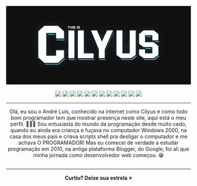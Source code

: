 <img src="https://raw.githubusercontent.com/Cilyus/Cilyus/main/img/1.gif" />
<p align="center">
    <img src="https://img.shields.io/badge/-JAVA-ea2e2f?style=flat-square&logo=java&logoColor=white" />
    <img src="https://img.shields.io/badge/-HTML5-E34F26?style=flat-square&logo=html5&logoColor=white" />
    <img src="https://img.shields.io/badge/-CSS3-1572B6?style=flat-square&logo=css3" />
    <img src="https://img.shields.io/badge/-SASS-hotpink?style=flat-square&logo=sass&logoColor=white" />
    <img src="https://img.shields.io/badge/-Bootstrap-563D7C?style=flat-square&logo=bootstrap" />
    <img src="https://img.shields.io/badge/-jQuery-0769ad?style=flat-square&logo=jQuery&logoColor=white" />
    <img src="https://img.shields.io/badge/-JavaScript-black?style=flat-square&logo=javascript" />
    <img src="https://img.shields.io/badge/-Nodejs-6da55f?style=flat-square&logo=node.js&logoColor=white" />
    <img src="https://img.shields.io/badge/-React-black?style=flat-square&logo=react" />
    <img src="https://img.shields.io/badge/-PHP-000658?style=flat-square&logo=PHP" />
    <img src="https://img.shields.io/badge/-Laravel-ff2d20?style=flat-square&logo=Laravel&logoColor=white" />
    <img src=" https://img.shields.io/badge/-MySQL-black?style=flat-square&logo=mysql" /></br>
</p>
<hr>
<p align="center">
    Olá, eu sou o André Luis, conhecido na internet como Cilyus e como todo bom programador tem que mostrar presença
    neste site, aqui está o meu perfil. 👨🏻‍💻 Sou entusiasta do mundo da programação desde muito cedo, quando eu
    ainda era criança e fuçava no computador Windows 2000, na casa dos meus pais e criava scripts shell pra desligar
    o computador e me achava O PROGRAMADOR! Mas eu comecei de verdade a estudar programação em 2010, na antiga
    plataforma Blogger, do Google, foi ali que minha jornada como desenvolvedor web começou. 😁
</p>

##

<hr>
<p align="center"><b>Curtiu? Deixe sua estrela ⭐<b></p>
